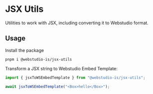 # JSX Utils

Utilities to work with JSX, including converting it to Webstudio format.

## Usage

Install the package

```
pnpm i @webstudio-is/jsx-utils
```

Transform a JSX string to Webstudio Embed Template:

```ts
import { jsxToWSEmbedTemplate } from "@webstudio-is/jsx-utils";

await jsxToWSEmbedTemplate("<Box>hello</Box>");
```
